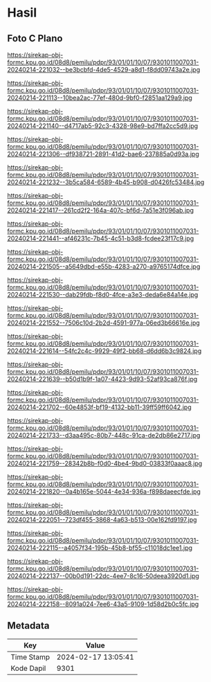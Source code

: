 # Hasil

## Foto C Plano

https://sirekap-obj-formc.kpu.go.id/08d8/pemilu/pdpr/93/01/01/10/07/9301011007031-20240214-221032--be3bcbfd-4de5-4529-a8d1-f8dd09743a2e.jpg

https://sirekap-obj-formc.kpu.go.id/08d8/pemilu/pdpr/93/01/01/10/07/9301011007031-20240214-221113--10bea2ac-77ef-480d-9bf0-f2851aa129a9.jpg

https://sirekap-obj-formc.kpu.go.id/08d8/pemilu/pdpr/93/01/01/10/07/9301011007031-20240214-221140--d4717ab5-92c3-4328-98e9-bd7ffa2cc5d9.jpg

https://sirekap-obj-formc.kpu.go.id/08d8/pemilu/pdpr/93/01/01/10/07/9301011007031-20240214-221306--df938721-2891-41d2-bae6-237885a0d93a.jpg

https://sirekap-obj-formc.kpu.go.id/08d8/pemilu/pdpr/93/01/01/10/07/9301011007031-20240214-221232--3b5ca584-6589-4b45-b908-d0426fc53484.jpg

https://sirekap-obj-formc.kpu.go.id/08d8/pemilu/pdpr/93/01/01/10/07/9301011007031-20240214-221417--261cd2f2-164a-407c-bf6d-7a51e3f096ab.jpg

https://sirekap-obj-formc.kpu.go.id/08d8/pemilu/pdpr/93/01/01/10/07/9301011007031-20240214-221441--af46231c-7b45-4c51-b3d8-fcdee23f17c9.jpg

https://sirekap-obj-formc.kpu.go.id/08d8/pemilu/pdpr/93/01/01/10/07/9301011007031-20240214-221505--a5649dbd-e55b-4283-a270-a9765174dfce.jpg

https://sirekap-obj-formc.kpu.go.id/08d8/pemilu/pdpr/93/01/01/10/07/9301011007031-20240214-221530--dab29fdb-f8d0-4fce-a3e3-deda6e84a14e.jpg

https://sirekap-obj-formc.kpu.go.id/08d8/pemilu/pdpr/93/01/01/10/07/9301011007031-20240214-221552--7506c10d-2b2d-4591-977a-06ed3b66616e.jpg

https://sirekap-obj-formc.kpu.go.id/08d8/pemilu/pdpr/93/01/01/10/07/9301011007031-20240214-221614--54fc2c4c-9929-49f2-bb68-d6dd6b3c9824.jpg

https://sirekap-obj-formc.kpu.go.id/08d8/pemilu/pdpr/93/01/01/10/07/9301011007031-20240214-221639--b50d1b9f-1a07-4423-9d93-52af93ca876f.jpg

https://sirekap-obj-formc.kpu.go.id/08d8/pemilu/pdpr/93/01/01/10/07/9301011007031-20240214-221702--60e4853f-bf19-4132-bb11-39ff59ff6042.jpg

https://sirekap-obj-formc.kpu.go.id/08d8/pemilu/pdpr/93/01/01/10/07/9301011007031-20240214-221733--d3aa495c-80b7-448c-91ca-de2db86e2717.jpg

https://sirekap-obj-formc.kpu.go.id/08d8/pemilu/pdpr/93/01/01/10/07/9301011007031-20240214-221759--28342b8b-f0d0-4be4-9bd0-03833f0aaac8.jpg

https://sirekap-obj-formc.kpu.go.id/08d8/pemilu/pdpr/93/01/01/10/07/9301011007031-20240214-221820--0a4b165e-5044-4e34-936a-f898daeecfde.jpg

https://sirekap-obj-formc.kpu.go.id/08d8/pemilu/pdpr/93/01/01/10/07/9301011007031-20240214-222051--723df455-3868-4a63-b513-00e162fd9197.jpg

https://sirekap-obj-formc.kpu.go.id/08d8/pemilu/pdpr/93/01/01/10/07/9301011007031-20240214-222115--a4057f34-195b-45b8-bf55-c11018dc1ee1.jpg

https://sirekap-obj-formc.kpu.go.id/08d8/pemilu/pdpr/93/01/01/10/07/9301011007031-20240214-222137--00b0d191-22dc-4ee7-8c16-50deea3920d1.jpg

https://sirekap-obj-formc.kpu.go.id/08d8/pemilu/pdpr/93/01/01/10/07/9301011007031-20240214-222158--8091a024-7ee6-43a5-9109-1d58d2b0c5fc.jpg


## Metadata

| Key        | Value               |
| ---------- | ------------------- |
| Time Stamp | 2024-02-17 13:05:41 |
| Kode Dapil | 9301                |



